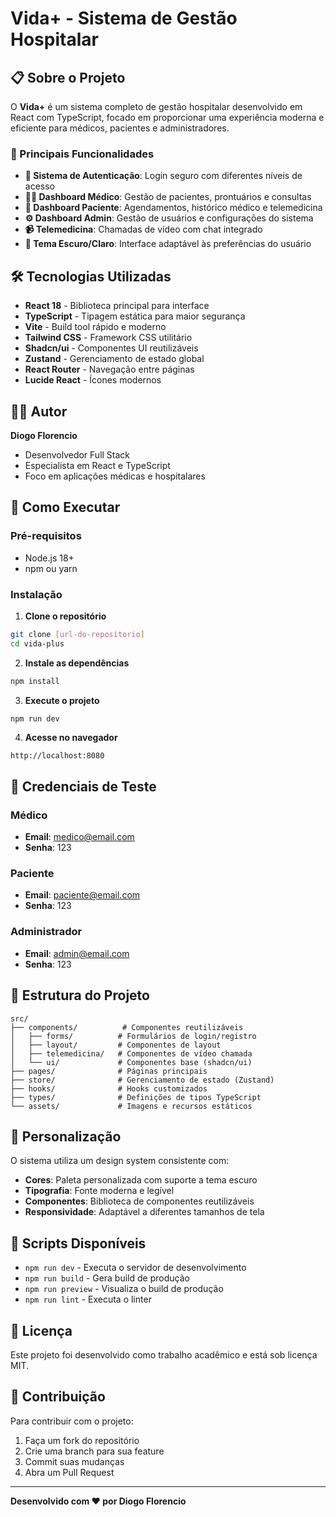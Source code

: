 # Vida+ - Sistema de Gestão Hospitalar

## 📋 Sobre o Projeto

O **Vida+** é um sistema completo de gestão hospitalar desenvolvido em React com TypeScript, focado em proporcionar uma experiência moderna e eficiente para médicos, pacientes e administradores.

### 🎯 Principais Funcionalidades

- **🔐 Sistema de Autenticação**: Login seguro com diferentes níveis de acesso
- **👨‍⚕️ Dashboard Médico**: Gestão de pacientes, prontuários e consultas
- **👤 Dashboard Paciente**: Agendamentos, histórico médico e telemedicina
- **⚙️ Dashboard Admin**: Gestão de usuários e configurações do sistema
- **📹 Telemedicina**: Chamadas de vídeo com chat integrado
- **🌙 Tema Escuro/Claro**: Interface adaptável às preferências do usuário

## 🛠️ Tecnologias Utilizadas

- **React 18** - Biblioteca principal para interface
- **TypeScript** - Tipagem estática para maior segurança
- **Vite** - Build tool rápido e moderno
- **Tailwind CSS** - Framework CSS utilitário
- **Shadcn/ui** - Componentes UI reutilizáveis
- **Zustand** - Gerenciamento de estado global
- **React Router** - Navegação entre páginas
- **Lucide React** - Ícones modernos

## 👨‍💻 Autor

**Diogo Florencio**
- Desenvolvedor Full Stack
- Especialista em React e TypeScript
- Foco em aplicações médicas e hospitalares

## 🚀 Como Executar

### Pré-requisitos
- Node.js 18+ 
- npm ou yarn

### Instalação

1. **Clone o repositório**
```bash
git clone [url-do-repositorio]
cd vida-plus
```

2. **Instale as dependências**
```bash
npm install
```

3. **Execute o projeto**
```bash
npm run dev
```

4. **Acesse no navegador**
```
http://localhost:8080
```

## 🔑 Credenciais de Teste

### Médico
- **Email**: medico@email.com
- **Senha**: 123

### Paciente
- **Email**: paciente@email.com
- **Senha**: 123

### Administrador
- **Email**: admin@email.com
- **Senha**: 123

## 📁 Estrutura do Projeto

```
src/
├── components/          # Componentes reutilizáveis
│   ├── forms/          # Formulários de login/registro
│   ├── layout/         # Componentes de layout
│   ├── telemedicina/   # Componentes de vídeo chamada
│   └── ui/             # Componentes base (shadcn/ui)
├── pages/              # Páginas principais
├── store/              # Gerenciamento de estado (Zustand)
├── hooks/              # Hooks customizados
├── types/              # Definições de tipos TypeScript
└── assets/             # Imagens e recursos estáticos
```

## 🎨 Personalização

O sistema utiliza um design system consistente com:
- **Cores**: Paleta personalizada com suporte a tema escuro
- **Tipografia**: Fonte moderna e legível
- **Componentes**: Biblioteca de componentes reutilizáveis
- **Responsividade**: Adaptável a diferentes tamanhos de tela

## 🔧 Scripts Disponíveis

- `npm run dev` - Executa o servidor de desenvolvimento
- `npm run build` - Gera build de produção
- `npm run preview` - Visualiza o build de produção
- `npm run lint` - Executa o linter

## 📝 Licença

Este projeto foi desenvolvido como trabalho acadêmico e está sob licença MIT.

## 🤝 Contribuição

Para contribuir com o projeto:
1. Faça um fork do repositório
2. Crie uma branch para sua feature
3. Commit suas mudanças
4. Abra um Pull Request

---

**Desenvolvido com ❤️ por Diogo Florencio** 